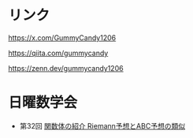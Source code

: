 # リンク

https://x.com/GummyCandy1206

https://qiita.com/gummycandy

https://zenn.dev/gummycandy1206

# 日曜数学会
- 第32回 [関数体の紹介 Riemann予想とABC予想の類似](https://www.docswell.com/s/GummyCandy1206/Z7R1D6-introduction_to_function_fields)
